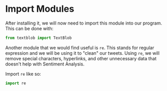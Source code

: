 # Import Modules

After installing it, we will now need to import this module into our program. This can be done with:

```python
from textblob import TextBlob
```

Another module that we would find useful is `re`. This stands for regular expression and we will be using it to "clean" our tweets. Using `re`, we will remove special characters, hyperlinks, and other unnecessary data that doesn't help with Sentiment Analysis.

Import `re` like so:

```python
import re
```

